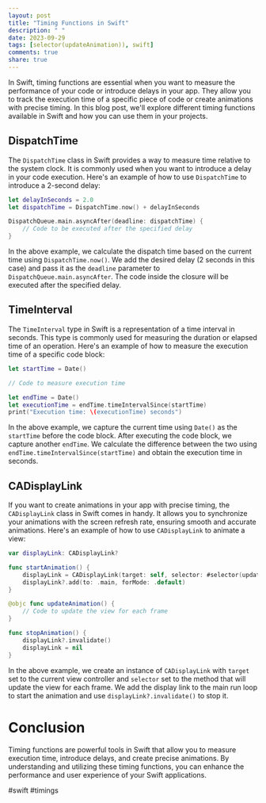 ```yaml
---
layout: post
title: "Timing Functions in Swift"
description: " "
date: 2023-09-29
tags: [selector(updateAnimation)), swift]
comments: true
share: true
---
```


In Swift, timing functions are essential when you want to measure the performance of your code or introduce delays in your app. They allow you to track the execution time of a specific piece of code or create animations with precise timing. In this blog post, we'll explore different timing functions available in Swift and how you can use them in your projects.

## DispatchTime

The `DispatchTime` class in Swift provides a way to measure time relative to the system clock. It is commonly used when you want to introduce a delay in your code execution. Here's an example of how to use `DispatchTime` to introduce a 2-second delay:

```swift
let delayInSeconds = 2.0
let dispatchTime = DispatchTime.now() + delayInSeconds

DispatchQueue.main.asyncAfter(deadline: dispatchTime) {
    // Code to be executed after the specified delay
}
```

In the above example, we calculate the dispatch time based on the current time using `DispatchTime.now()`. We add the desired delay (2 seconds in this case) and pass it as the `deadline` parameter to `DispatchQueue.main.asyncAfter`. The code inside the closure will be executed after the specified delay.

## TimeInterval

The `TimeInterval` type in Swift is a representation of a time interval in seconds. This type is commonly used for measuring the duration or elapsed time of an operation. Here's an example of how to measure the execution time of a specific code block:

```swift
let startTime = Date()

// Code to measure execution time

let endTime = Date()
let executionTime = endTime.timeIntervalSince(startTime)
print("Execution time: \(executionTime) seconds")
```

In the above example, we capture the current time using `Date()` as the `startTime` before the code block. After executing the code block, we capture another `endTime`. We calculate the difference between the two using `endTime.timeIntervalSince(startTime)` and obtain the execution time in seconds.

## CADisplayLink

If you want to create animations in your app with precise timing, the `CADisplayLink` class in Swift comes in handy. It allows you to synchronize your animations with the screen refresh rate, ensuring smooth and accurate animations. Here's an example of how to use `CADisplayLink` to animate a view:

```swift
var displayLink: CADisplayLink?

func startAnimation() {
    displayLink = CADisplayLink(target: self, selector: #selector(updateAnimation))
    displayLink?.add(to: .main, forMode: .default)
}

@objc func updateAnimation() {
    // Code to update the view for each frame
}

func stopAnimation() {
    displayLink?.invalidate()
    displayLink = nil
}
```

In the above example, we create an instance of `CADisplayLink` with `target` set to the current view controller and `selector` set to the method that will update the view for each frame. We add the display link to the main run loop to start the animation and use `displayLink?.invalidate()` to stop it.

# Conclusion

Timing functions are powerful tools in Swift that allow you to measure execution time, introduce delays, and create precise animations. By understanding and utilizing these timing functions, you can enhance the performance and user experience of your Swift applications.

#swift #timings